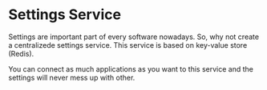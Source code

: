# Settings Service

Settings are important part of every software nowadays. So, why not create a centralizede settings service.
This service is based on key-value store (Redis).

You can connect as much applications as you want to this service and the settings will never mess up with other.


